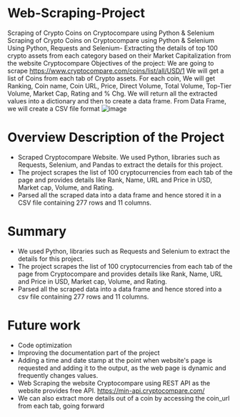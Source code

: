 # Web-Scraping-Project
Scraping of Crypto Coins on Cryptocompare using Python &amp; Selenium
Scraping of Crypto Coins on Cryptocompare using Python & Selenium
Using Python, Requests and Selenium- Extracting the details of top 100 crypto assets from each category based on their Market Capitalization from the website Cryptocompare
Objectives of the project:
We are going to scrape https://www.cryptocompare.com/coins/list/all/USD/1
We will get a list of Coins from each tab of Crypto assets.
For each coin, We will get Ranking, Coin name, Coin URL, Price, Direct Volume, Total Volume, Top-Tier Volume, Market Cap, Rating and % Chg.
We will return all the extracted values into a dictionary and then to create a data frame.
From Data Frame, we will create a CSV file format
![image](https://user-images.githubusercontent.com/85775960/197727907-7e18bb76-9542-4897-9c87-0b0f6a4c1c51.png)

# Overview Description of the Project
- Scraped Cryptocompare Website. We used Python, libraries such as Requests, Selenium, and Pandas to extract the details for this project.
- The project scrapes the list of 100 cryptocurrencies from each tab of the page and provides details like Rank, Name, URL and Price in USD, Market cap, Volume, and Rating.
- Parsed all the scraped data into a data frame and hence stored it in a CSV file containing 277 rows and 11 columns.

# Summary
- We used Python, libraries such as Requests and Selenium to extract the details for this project.
- The project scrapes the list of 100 cryptocurrencies from each tab of the page from Cryptocompare and provides details like Rank, Name, URL and Price in USD, Market cap, Volume, and Rating.
- Parsed all the scraped data into a data frame and hence stored into a csv file containing 277 rows and 11 columns.

# Future work
- Code optimization
- Improving the documentation part of the project
- Adding a time and date stamp at the point when website's page is requested and adding it to the output, as the web page is dynamic and frequently changes values.
- Web Scraping the website Cryptocompare using REST API as the website provides free API. https://min-api.cryptocompare.com/
- We can also extract more details out of a coin by accessing the coin_url from each tab, going forward
